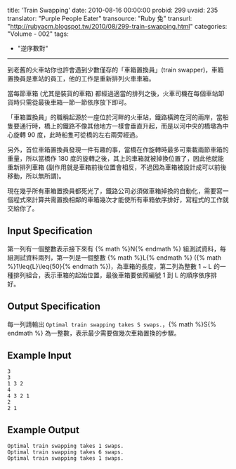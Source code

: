 title: 'Train Swapping'
date: 2010-08-16 00:00:00
probid: 299
uvaid: 235
translator: "Purple People Eater"
transource: "Ruby 兔"
transurl: "http://rubyacm.blogspot.tw/2010/08/299-train-swapping.html"
categories: "Volume - 002"
tags:
- "逆序數對"
---

到老舊的火車站你也許會遇到少數僅存的「車箱置換員」(train swapper)，車箱置換員是車站的員工，他的工作是重新排列火車車箱。

當每節車箱 (尤其是裝貨的車箱) 都經過適當的排列之後，火車司機在每個車站卸貨時只需從最後車箱一節一節依序放下即可。

「車箱置換員」的職稱起源於一座位於河畔的火車站，鐵路橫跨在河的兩岸，當船隻要通行時，橋上的鐵路不像其他地方一樣會垂直升起，而是以河中央的橋墩為中心旋轉 90 度，此時船隻可從橋的左右兩旁經過。

另外，首位車箱置換員發現一件有趣的事，當橋在作旋轉時最多可乘載兩節車箱的重量，所以當橋作 180 度的旋轉之後，其上的車箱就被掉換位置了，因此他就能重新排列車箱 (副作用就是車箱前後位置會相反，不過因為車箱被設計成可以前後移動，所以無所謂)。

現在幾乎所有車箱置換員都死光了，鐵路公司必須做車箱掉換的自動化，需要寫一個程式來計算共需置換相鄰的車箱幾次才能使所有車箱依序排好，寫程式的工作就交給你了。

## Input Specification ##

第一列有一個整數表示接下來有 {% math %}N{% endmath %} 組測試資料，每組測試資料兩列，第一列是一個整數 {% math %}L{% endmath %} ({% math %}1\leq{L}\leq{50}{% endmath %})，為車箱的長度，第二列為整數 1 \~ L 的一種排列組合，表示車箱的起始位置，最後車箱要依照編號 1 到 L 的順序依序排好。

## Output Specification ##

每一列請輸出 `Optimal train swapping takes S swaps.`，{% math %}S{% endmath %} 為一整數，表示最少需要做幾次車箱置換的步驟。

## Example Input ##

	3
	3
	1 3 2
	4
	4 3 2 1
	2
	2 1

## Example Output ##

	Optimal train swapping takes 1 swaps.
	Optimal train swapping takes 6 swaps.
	Optimal train swapping takes 1 swaps.